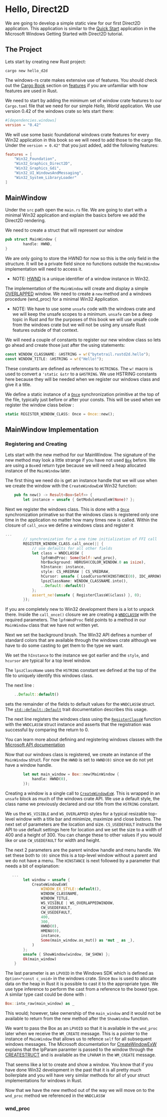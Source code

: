 # Hello, Direct2D

We are going to develop a simple static view for our first Direct2D application. This application is similar to the [Quick Start](https://learn.microsoft.com/en-us/windows/win32/direct2d/getting-started-with-direct2d) application in the Microsoft Windows Getting Started with Direct2D tutorial.

## The Project

Lets start by creating new Rust project:

```cargo new hello_d2d```

The windows-rs crate makes extensive use of features. You should check out the [Cargo Book](https://doc.rust-lang.org/cargo/) section on [features](https://doc.rust-lang.org/cargo/reference/features.html) if you are unfamiliar with how features are used in Rust. 

We need to start by adding the minimum set of window crate features to our ```Cargo.toml``` file that we need for our simple *Hello, World* application. We use version 0.42 of the windows crate so lets start there: 

``` toml
#[dependencies.windows]
version = "0.42"
```

We will use some basic foundational windows crate features for every Win32 application in this book so we will need to add those to the cargo file. Under the ```version = 0.42"``` that you just added, add the following features:

``` toml
features = [
    "Win32_Foundation",
    "Win32_Graphics_Direct2D",
    "Win32_Graphics_Gdi",
    "Win32_UI_WindowsAndMessaging",
    "Win32_System_LibraryLoader"
]

```

## MainWindow

Under the ```src``` path open the ```main.rs``` file. We are going to start with a minimal Win32 application and explain the basics before we add the Direct2D rendering.

We need to create a struct that will represent our window

``` rust
pub struct MainWindow {
        handle: HWND,
}
```
We are only going to store the HWND for now so this is the only field in the structure. It will be a private field since no functions outside the ```MainWindow``` implementation will need to access it.

* NOTE: [HWND](https://learn.microsoft.com/en-us/windows/win32/winmsg/about-windows#window-handle) is a unique identifier of a window instance in Win32.

The implementation of the ```MainWindow``` will create and display a simple [OVERLAPPED](https://learn.microsoft.com/en-us/windows/win32/winmsg/window-styles) window. We need to create a ```new``` method and a windows procedure (wnd_proc) for a minimal Win32 Application.

* NOTE: We have to use some ```unsafe``` code with the windows crate and we will keep the unsafe scopes to a minimum. ```unsafe``` can be a deep topic in Rust and for the purposes of this book we will use unsafe code from the windows crate but we will not be using any unsafe Rust features outside of that context.

We will need a couple of constants to register our new window class so lets go ahead and create those just after the using statements:

``` rust
const WINDOW_CLASSNAME: &HSTRING = w!("bytetrail.rustd2d.hello");
const WINDOW_TITLE: &HSTRING = w!("Hello!");
```

These constants are defined as references to ```HSTRING```s. The ```w!``` macro is used to convert a ```'static &str``` to a ```&HSTRING```. We use HSTRING constants here because they will be needed when we register our windows class and give it a title.

We define a static instance of a  [```Once```](https://doc.rust-lang.org/std/sync/struct.Once.html) synchronization primitive at the top of the file, typically just before or after your consts. This will be used when we register the window class below :

``` rust 
static REGISTER_WINDOW_CLASS: Once = Once::new();
```

## MainWindow Implementation


### Registering and Creating

Lets start with the new method for our MainWindow. The signature of the new method may look a little strange if you have not used [```Box```](https://doc.rust-lang.org/std/boxed/struct.Box.html) before. We are using a ```Box```ed return type because we will need a heap allocated instance of the ```MainWindow``` later. 

The first thing we need do is get an instance handle that we will use when we create the window with the ```CreateWindowExW``` Win32 function:

``` rust
    pub fn new() -> Result<Box<Self>> {
        let instance = unsafe { GetModuleHandleW(None)? };
```

Next we register the windows class. This is done with a [```Once```](https://doc.rust-lang.org/std/sync/struct.Once.html) synchronization primative so that the windows class is registered only one time in the application no matter how many times new is called. Within the closure of ```call_once``` we define a windows class and register it

```rust 
...
        // synchronization for a one time initialization of FFI call
        REGISTER_WINDOW_CLASS.call_once(|| {
            // use defaults for all other fields
            let class = WNDCLASSW {
                lpfnWndProc: Some(Self::wnd_proc),
                hbrBackground: HBRUSH(COLOR_WINDOW.0 as isize),
                hInstance: instance,
                style: CS_HREDRAW | CS_VREDRAW,
                hCursor: unsafe { LoadCursorW(HINSTANCE(0), IDC_ARROW).ok().unwrap() },
                lpszClassName: WINDOW_CLASSNAME.into(),
                ..Default::default()
            };
            assert_ne!(unsafe { RegisterClassW(&class) }, 0);
        });
```

If you are completely new to Win32 development there is a lot to unpack there. Inside the ```call_once()``` closure we are creating a [```WNDCLASSW```](https://microsoft.github.io/windows-docs-rs/doc/windows/Win32/UI/WindowsAndMessaging/struct.WNDCLASSW.html) with the required parameters. The ```lpfnWndProc``` field points to a method in our ```MainWindow``` class that we have not written yet. 

Next we set the background brush. The Win32 API defines a number of standard colors that are available through the windows crate although we have to do some casting to get them to the type we want. 

We set the ```hInstance``` to the instance we got earlier and the ```style```, and ```hcursor``` are typical for a top level window.

The ```lpszClassName``` uses the ```HSTRING``` constant we defined at the top of the file to uniquely identify this windows class.

The next line :
``` rust 
    ..Default::default()
```

sets the remainder of the fields to default values for the ```WNDCLASSW``` struct. The [```std::default::Default```](https://dev-doc.rust-lang.org/beta/std/default/trait.Default.html) trait documentation describes this usage. 

The next line registers the windows class using the [```RegisterClassW```](https://microsoft.github.io/windows-docs-rs/doc/windows/Win32/UI/WindowsAndMessaging/fn.RegisterClassW.html) function with the ```WNDCLASSW``` struct instance and asserts that the registration was successful by comparing the return to 0.

You can learn more about defining and registering windows classes with the [Microsoft API documentation](https://learn.microsoft.com/en-us/windows/win32/api/winuser/nf-winuser-registerclassw)

Now that our windows class is registered, we create an instance of the ```MainWindow``` struct. For now the ```HWND``` is set to ```HWND(0)``` since we do not yet have a window handle.

``` rust
        let mut main_window = Box::new(MainWindow {
            handle: HWND(0),
        });
```

Creating a window is a single call to [```CreateWindowExW```](https://microsoft.github.io/windows-docs-rs/doc/windows/Win32/UI/WindowsAndMessaging/fn.CreateWindowExW.html). This is wrapped in an ```unsafe``` block as much of the windows crate API. We use a default style, the class name we previously declared and our title from the ```HSTRING``` constant.

We us the ```WS_VISIBLE``` and ```WS_OVERLAPPED``` styles for a typical resizable top-level window with a title bar and minimize, maximize and close buttons. The next set of parameters are the location and size. ```CS_USEDEFAULT``` instructs the API to use default settings here for location and we set the size to a width of 400 and a height of 300. You can change these to other values if you would like or use ```CW_USEDEFAULT``` for width and height.

The next 2 parameters are the parent window handle and menu handle. We set these both to ```(0)``` since this is a top-level window without a parent and we do not have a menu. The ```HINSTANCE``` is next followed by a parameter that needs a bit of explanation:

``` rust
   ...
        let window = unsafe {
            CreateWindowExW(
                WINDOW_EX_STYLE::default(),
                WINDOW_CLASSNAME,
                WINDOW_TITLE,
                WS_VISIBLE | WS_OVERLAPPEDWINDOW,
                CW_USEDEFAULT,
                CW_USEDEFAULT,
                400,
                300,
                HWND(0),
                HMENU(0),
                instance,
                Some(main_window.as_mut() as *mut _ as _),
            )
        };
        unsafe { ShowWindow(window, SW_SHOW) };
        Ok(main_window)
    }
```

The last parameter is an ```LPVOID``` in the Windows SDK which is defined as ```Option<*const c_void>``` in the windows crate. Since ```Box``` is used to allocate data on the heap in Rust it is possible to cast it to the appropriate type. We use type inference to perform the cast from a reference to the boxed type. A similar type cast could be done with :
```rust 
Box::into_raw(main_window) as _
```
This would; however, take ownership of the ```main_window``` and it would not be available to return from the new method after the ```ShowWindow``` function.

We want to pass the Box as an ```LPVOID``` so that it is available in the ```wnd_proc``` later when we receive the ```WM_CREATE``` message. This is a pointer to the instance of ```MainWindow``` that allows us to refence ```self``` for all subsequent windows messages. The Microsoft documentation for [CreateWindowExW](https://learn.microsoft.com/en-us/windows/win32/api/winuser/nf-winuser-createwindowexw) explains that the lpParam paramter is passed to the window through the [CREATESTRUCT](https://learn.microsoft.com/en-us/windows/win32/api/winuser/ns-winuser-createstructa) and is available as the ```LPARAM``` in the ```WM_CREATE``` message.

That seems like a lot to create and show a window. You know that if you have done Win32 development in the past that it is all pretty much boilerplate and you will have very similar methods for all of your struct implementations for windows in Rust.

 Now that we have the new method out of the way we will move on to the ```wnd_proc``` method we referenced in the ```WNDCLASSW```

 ### wnd_proc
